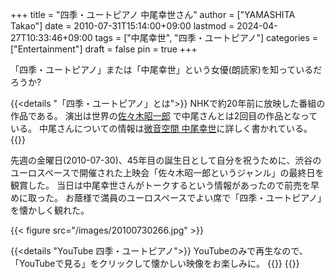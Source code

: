 +++
title = "四季・ユートピアノ 中尾幸世さん"
author = ["YAMASHITA Takao"]
date = 2010-07-31T15:14:00+09:00
lastmod = 2024-04-27T10:33:46+09:00
tags = ["中尾幸世", "四季・ユートピアノ"]
categories = ["Entertainment"]
draft = false
pin = true
+++

「四季・ユートピアノ」または「中尾幸世」という女優(朗読家)を知っているだろうか?

{{<details "「四季・ユートピアノ」とは">}}
NHKで約20年前に放映した番組の作品である。
演出は世界の[佐々木昭一郎](http://ja.wikipedia.org/wiki/%E4%BD%90%E3%80%85%E6%9C%A8%E6%98%AD%E4%B8%80%E9%83%8E)
で中尾さんとは2回目の作品となっている。
中尾さんについての情報は[微音空間 中尾幸世](http://www.utopiano.com/)に詳しく書かれている。
{{</details>}}

先週の金曜日(2010-07-30)、45年目の誕生日として自分を祝うために、渋谷のユーロスペースで開催された上映会「佐々木昭一郎というジャンル」の最終日を観賞した。
当日は中尾幸世さんがトークするという情報があったので前売を早めに取った。
お蔭様で満員のユーロスペースでよい席で「四季・ユートピアノ」を懐かしく観れた。

{{< figure src="/images/20100730266.jpg" >}}

{{<details "YouTube 四季・ユートピアノ">}}
YouTubeのみで再生なので、「YouTubeで見る」をクリックして懐かしい映像をお楽しみに。
{{<youtube id="ivEGmvSjyz0" title="四季・ユートピアノ">}}
{{</details>}}
